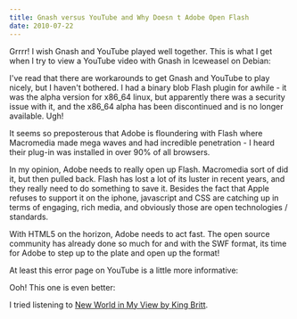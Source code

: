 ```yaml
---
title: Gnash versus YouTube and Why Doesn t Adobe Open Flash 
date: 2010-07-22
---
```

Grrrr! I wish Gnash and YouTube played well together. This is what I get when I try to view a YouTube video with Gnash in Iceweasel on Debian:


I've read that there are workarounds to get Gnash and YouTube to play nicely, but I haven't bothered. I had a binary blob Flash plugin for awhile - it was the alpha version for x86_64 linux, but apparently there was a security issue with it, and the x86_64 alpha has been discontinued and is no longer available. Ugh!

It seems so preposterous that Adobe is floundering with Flash where Macromedia made mega waves and had incredible penetration - I heard their plug-in was installed in over 90% of all browsers.

In my opinion, Adobe needs to really open up Flash. Macromedia sort of did it, but then pulled back. Flash has lost a lot of its luster in recent years, and they really need to do something to save it. Besides the fact that Apple refuses to support it on the iphone, javascript and CSS are catching up in terms of engaging, rich media, and obviously those are open technologies / standards.

With HTML5 on the horizon, Adobe needs to act fast. The open source community has already done so much for and with the SWF format, its time for Adobe to step up to the plate and open up the format!

At least this error page on YouTube is a little more informative:


Ooh! This one is even better:


I tried listening to [New World in My View by King Britt](http://www.soggyblogger.com/blog/2010/06/new-world-in-my-view.html).

